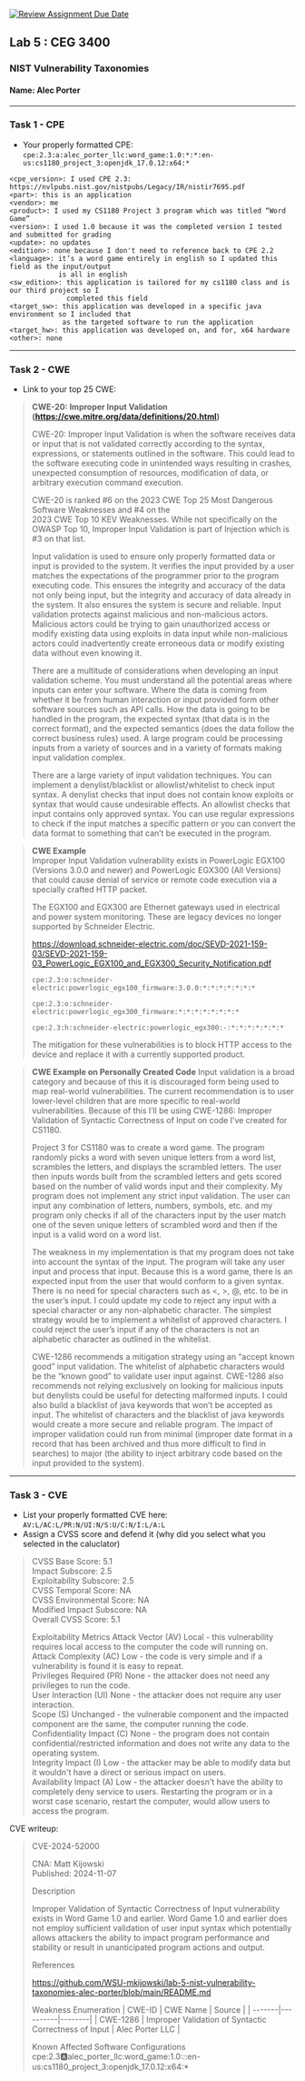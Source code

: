 [![Review Assignment Due Date](https://classroom.github.com/assets/deadline-readme-button-22041afd0340ce965d47ae6ef1cefeee28c7c493a6346c4f15d667ab976d596c.svg)](https://classroom.github.com/a/1uqnBW-y)
## Lab 5 : CEG 3400

### NIST Vulnerability Taxonomies

#### Name: Alec Porter

---

### Task 1 - CPE

* Your properly formatted CPE:  
`cpe:2.3:a:alec_porter_llc:word_game:1.0:*:*:en-us:cs1180_project_3:openjdk_17.0.12:x64:*`

```
<cpe_version>: I used CPE 2.3: https://nvlpubs.nist.gov/nistpubs/Legacy/IR/nistir7695.pdf
<part>: this is an application
<vendor>: me
<product>: I used my CS1180 Project 3 program which was titled “Word Game”
<version>: I used 1.0 because it was the completed version I tested and submitted for grading
<update>: no updates
<edition>: none because I don't need to reference back to CPE 2.2
<language>: it’s a word game entirely in english so I updated this field as the input/output
            is all in english
<sw_edition>: this application is tailored for my cs1180 class and is our third project so I
              completed this field
<target_sw>: this application was developed in a specific java environment so I included that
             as the targeted software to run the application
<target_hw>: this application was developed on, and for, x64 hardware
<other>: none
```  


---

### Task 2 - CWE

* Link to your top 25 CWE:
> **CWE-20: Improper Input Validation (https://cwe.mitre.org/data/definitions/20.html)**
> 
> CWE-20: Improper Input Validation is when the software receives data or input that is not validated correctly according to the syntax, expressions, or statements outlined in the software.  This could lead to the software executing code in unintended ways resulting in crashes, unexpected consumption of resources,  modification of data, or arbitrary execution command execution.  
>
> CWE-20 is ranked #6 on the 2023 CWE Top 25 Most Dangerous Software Weaknesses and #4 on the  		
2023 CWE Top 10 KEV Weaknesses.  While not specifically on the OWASP Top 10, Improper Input Validation is part of Injection which is #3 on that list.
>
> Input validation is used to ensure only properly formatted data or input is provided to the system.  It verifies the input provided by a user matches the expectations of the programmer prior to the program executing code.  This ensures the integrity and accuracy of the data not only being input, but the integrity and accuracy of data already in the system.  It also ensures the system is secure and reliable.  Input validation protects against malicious and non-malicious actors.  Malicious actors could be trying to gain unauthorized access or modify existing data using exploits in data input while non-malicious actors could inadvertently create erroneous data or modify existing data without even knowing it.  
>
> There are a multitude of considerations when developing an input validation scheme.  You must understand all the potential areas where inputs can enter your software.  Where the data is coming from whether it be from human interaction or input provided form other software sources such as API calls.  How the data is going to be handled in the program, the expected syntax (that data is in the correct format), and the expected semantics (does the data follow the correct business rules) used.  A large program could be processing inputs from a variety of sources and in a variety of formats making input validation complex.
>
> There are a large variety of input validation techniques.  You can implement a denylist/blacklist or allowlist/whitelist to check input syntax.  A denylist checks that input does not contain know exploits or syntax that would cause undesirable effects.  An allowlist checks that input contains only approved syntax.  You can use regular expressions to check if the input matches a specific pattern or you can convert the data format to something that can’t be executed in the program.

> **CWE Example**  
> Improper Input Validation vulnerability exists in PowerLogic EGX100 (Versions 3.0.0 and newer) and PowerLogic EGX300 (All Versions) that could cause denial of service or remote code execution via a specially crafted HTTP packet.
> 
> The EGX100 and EGX300 are Ethernet gateways used in electrical and power system monitoring.  These are legacy devices no longer supported by Schneider Electric.
> 
>https://download.schneider-electric.com/doc/SEVD-2021-159-03/SEVD-2021-159-03_PowerLogic_EGX100_and_EGX300_Security_Notification.pdf
> 
> `cpe:2.3:o:schneider-electric:powerlogic_egx100_firmware:3.0.0:*:*:*:*:*:*:*`
> 
> `cpe:2.3:o:schneider-electric:powerlogic_egx300_firmware:*:*:*:*:*:*:*:*`
> 
> `cpe:2.3:h:schneider-electric:powerlogic_egx300:-:*:*:*:*:*:*:*`
> 
> The mitigation for these vulnerabilities is to block HTTP access to the device and replace it with a currently supported product.  

> **CWE Example on Personally Created Code** 
> Input validation is a broad category and because of this it is discouraged form being used to map real-world vulnerabilities.  The current recommendation is to user lower-level children that are more specific to real-world vulnerabilities.  Because of this I’ll be using CWE-1286: Improper Validation of Syntactic Correctness of Input on code I’ve created for CS1180.
>
> Project 3 for CS1180 was to create a word game.  The program randomly picks a word with seven unique letters from a word list, scrambles the letters, and displays the scrambled letters.  The user then inputs words built from the scrambled letters and gets scored based on the number of valid words input and their complexity.  My program does not implement any strict input validation.  The user can input any combination of letters, numbers, symbols, etc. and my program only checks if all of the characters input by the user match one of the seven unique letters of scrambled word and then if the input is a valid word on a word list.
>
> The weakness in my implementation is that my program does not take into account the syntax of the input.  The program will take any user input and process that input.  Because this is a word game, there is an expected input from the user that would conform to a given syntax.  There is no need for special characters such as <, >, @, etc. to be in the user’s input.  I could update my code to reject any input with a special character or any non-alphabetic character.  The simplest strategy would be to implement a whitelist of approved characters.  I could reject the user’s input if any of the characters is not an alphabetic character as outlined in the whitelist.  
>
> CWE-1286 recommends a mitigation strategy using an “accept known good” input validation.  The whitelist of alphabetic characters would be the “known good” to validate user input against.  CWE-1286 also recommends not relying exclusively on looking for malicious inputs but denylists could be useful for detecting malformed inputs.  I could also build a blacklist of java keywords that won’t be accepted as input.  The whitelist of characters and the blacklist of java keywords would create a more secure and reliable program.  The impact of improper validation could run from minimal (improper date format in a record that has been archived and thus more difficult to find in searches) to major (the ability to inject arbitrary code based on the input provided to the system).


---

### Task 3 - CVE

* List your properly formatted CVE here: `AV:L/AC:L/PR:N/UI:N/S:U/C:N/I:L/A:L`
* Assign a CVSS score and defend it (why did you select what you selected in the caluclator) 
> CVSS Base Score: 5.1  
> Impact Subscore: 2.5  
> Exploitability Subscore: 2.5  
> CVSS Temporal Score: NA  
> CVSS Environmental Score: NA  
> Modified Impact Subscore: NA  
> Overall CVSS Score: 5.1  
> 
> Exploitability Metrics Attack Vector (AV) Local - this vulnerability requires local access to the computer the code will running on.  
> Attack Complexity (AC) Low - the code is very simple and if a vulnerability is found it is easy to repeat.  
> Privileges Required (PR) None - the attacker does not need any privileges to run the code.  
> User Interaction (UI) None - the attacker does not require any user interaction.  
> Scope (S) Unchanged - the vulnerable component and the impacted component are the same, the computer running the code.  
> Confidentiality Impact (C) None - the program does not contain confidential/restricted information and does not write any data to the operating system.  
> Integrity Impact (I) Low - the attacker may be able to modify data but it wouldn't have a direct or serious impact on users.  
> Availability Impact (A) Low - the attacker doesn't have the ability to completely deny service to users. Restarting the program or in a worst case scenario, restart the computer, would allow users to access the program.  

CVE writeup:
> CVE-2024-52000  
>  
> CNA: Matt Kijowski  
> Published:  2024-11-07  
>
> Description  
> 
> Improper Validation of Syntactic Correctness of Input vulnerability exists in Word Game 1.0 and earlier.  Word Game 1.0 and earlier does not employ sufficient validation of user input syntax which potentially allows attackers the ability to impact program performance and stability or result in unanticipated program actions and output.  
> 
> 
> References 
> 
> https://github.com/WSU-mkijowski/lab-5-nist-vulnerability-taxonomies-alec-porter/blob/main/README.md
> 
> Weakness Enumeration
> | CWE-ID | CWE Name | Source |
> | -------|----------|--------|
> | CWE-1286 | Improper Validation of Syntactic Correctness of Input | Alec Porter LLC |
>
> Known Affected Software Configurations  
> cpe:2.3:a:alec_porter_llc:word_game:1.0:*:*:en-us:cs1180_project_3:openjdk_17.0.12:x64:*
> 

